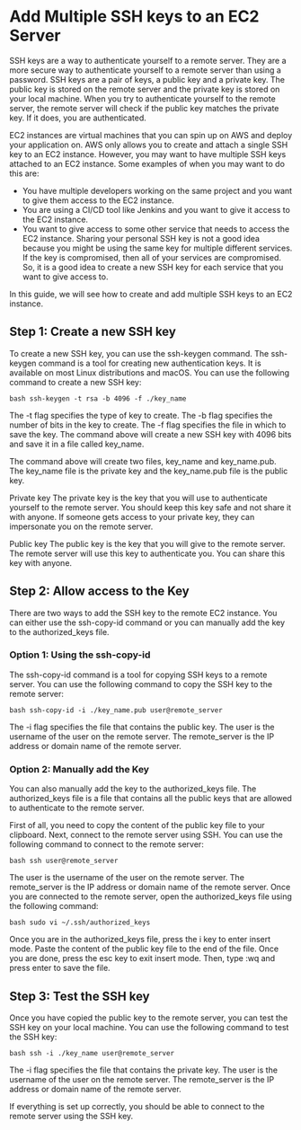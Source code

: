 # Add Multiple SSH keys to an EC2 Server


SSH keys are a way to authenticate yourself to a remote server. They are a more secure way to authenticate yourself to a remote server than using a password. SSH keys are a pair of keys, a public key and a private key. The public key is stored on the remote server and the private key is stored on your local machine. When you try to authenticate yourself to the remote server, the remote server will check if the public key matches the private key. If it does, you are authenticated.

EC2 instances are virtual machines that you can spin up on AWS and deploy your application on. AWS only allows you to create and attach a single SSH key to an EC2 instance. However, you may want to have multiple SSH keys attached to an EC2 instance. Some examples of when you may want to do this are:

- You have multiple developers working on the same project and you want to give them access to the EC2 instance.
- You are using a CI/CD tool like Jenkins and you want to give it access to the EC2 instance.
- You want to give access to some other service that needs to access the EC2 instance.
Sharing your personal SSH key is not a good idea because you might be using the same key for multiple different services. If the key is compromised, then all of your services are compromised. So, it is a good idea to create a new SSH key for each service that you want to give access to.

In this guide, we will see how to create and add multiple SSH keys to an EC2 instance.

## Step 1: Create a new SSH key
To create a new SSH key, you can use the ssh-keygen command. The ssh-keygen command is a tool for creating new authentication keys. It is available on most Linux distributions and macOS. You can use the following command to create a new SSH key:

```bash ssh-keygen -t rsa -b 4096 -f ./key_name  ```

The -t flag specifies the type of key to create. The -b flag specifies the number of bits in the key to create. The -f flag specifies the file in which to save the key. The command above will create a new SSH key with 4096 bits and save it in a file called key_name.

The command above will create two files, key_name and key_name.pub. The key_name file is the private key and the key_name.pub file is the public key.

Private key
The private key is the key that you will use to authenticate yourself to the remote server. You should keep this key safe and not share it with anyone. If someone gets access to your private key, they can impersonate you on the remote server.

Public key
The public key is the key that you will give to the remote server. The remote server will use this key to authenticate you. You can share this key with anyone.

## Step 2: Allow access to the Key
There are two ways to add the SSH key to the remote EC2 instance. You can either use the ssh-copy-id command or you can manually add the key to the authorized_keys file.

### Option 1: Using the ssh-copy-id
The ssh-copy-id command is a tool for copying SSH keys to a remote server. You can use the following command to copy the SSH key to the remote server:

```bash ssh-copy-id -i ./key_name.pub user@remote_server``` 

The -i flag specifies the file that contains the public key. The user is the username of the user on the remote server. The remote_server is the IP address or domain name of the remote server.

### Option 2: Manually add the Key
You can also manually add the key to the authorized_keys file. The authorized_keys file is a file that contains all the public keys that are allowed to authenticate to the remote server.

First of all, you need to copy the content of the public key file to your clipboard. Next, connect to the remote server using SSH. You can use the following command to connect to the remote server:

```bash ssh user@remote_server```


The user is the username of the user on the remote server. The remote_server is the IP address or domain name of the remote server. Once you are connected to the remote server, open the authorized_keys file using the following command:

```bash sudo vi ~/.ssh/authorized_keys```

Once you are in the authorized_keys file, press the i key to enter insert mode. Paste the content of the public key file to the end of the file. Once you are done, press the esc key to exit insert mode. Then, type :wq and press enter to save the file.

## Step 3: Test the SSH key
Once you have copied the public key to the remote server, you can test the SSH key on your local machine. You can use the following command to test the SSH key:

```bash ssh -i ./key_name user@remote_server```

The -i flag specifies the file that contains the private key. The user is the username of the user on the remote server. The remote_server is the IP address or domain name of the remote server.

If everything is set up correctly, you should be able to connect to the remote server using the SSH key.
